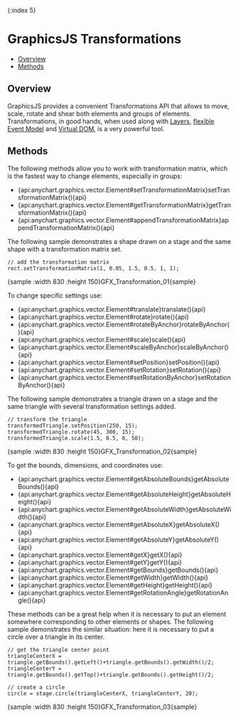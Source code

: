 {:index 5}
# GraphicsJS Transformations

* [Overview](#overview)
* [Methods](#methods)

## Overview

GraphicsJS provides a convenient Transformations API that allows to move, scale, rotate and shear both elements and groups of elements. Transformations, in good hands, when used along with [Layers](Layers), [flexible Event Model](Events) and [Virtual DOM](Virtual_DOM), is a very powerful tool.

## Methods

The following methods allow you to work with transformation matrix, which is the fastest way to change elements, especially in groups:

* {api:anychart.graphics.vector.Element#setTransformationMatrix}setTransformationMatrix(){api}
* {api:anychart.graphics.vector.Element#getTransformationMatrix}getTransformationMatrix(){api}
* {api:anychart.graphics.vector.Element#appendTransformationMatrix}appendTransformationMatrix(){api}

The following sample demonstrates a shape drawn on a stage and the same shape with a transformation matrix set.

```
// add the transformation matrix
rect.setTransformationMatrix(1, 0.05, 1.5, 0.5, 1, 1);
```

{sample :width 830 :height 150}GFX\_Transformation\_01{sample} 


To change specific settings use:

* {api:anychart.graphics.vector.Element#translate}translate(){api}
* {api:anychart.graphics.vector.Element#rotate}rotate(){api}
* {api:anychart.graphics.vector.Element#rotateByAnchor}rotateByAnchor(){api}
* {api:anychart.graphics.vector.Element#scale}scale(){api}
* {api:anychart.graphics.vector.Element#scaleByAnchor}scaleByAnchor(){api}
* {api:anychart.graphics.vector.Element#setPosition}setPosition(){api}
* {api:anychart.graphics.vector.Element#setRotation}setRotation(){api}
* {api:anychart.graphics.vector.Element#setRotationByAnchor}setRotationByAnchor(){api}

The following sample demonstrates a triangle drawn on a stage and the same triangle with several transformation settings added.

```
// transform the triangle
transformedTriangle.setPosition(250, 15);
transformedTriangle.rotate(45, 300, 15);
transformedTriangle.scale(1.5, 0.5, 0, 50);
```

{sample :width 830 :height 150}GFX\_Transformation\_02{sample}


To get the bounds, dimensions, and coordinates use:

* {api:anychart.graphics.vector.Element#getAbsoluteBounds}getAbsoluteBounds(){api}
* {api:anychart.graphics.vector.Element#getAbsoluteHeight}getAbsoluteHeight(){api}
* {api:anychart.graphics.vector.Element#getAbsoluteWidth}getAbsoluteWidth(){api}
* {api:anychart.graphics.vector.Element#getAbsoluteX}getAbsoluteX(){api}
* {api:anychart.graphics.vector.Element#getAbsoluteY}getAbsoluteY(){api}
* {api:anychart.graphics.vector.Element#getX}getX(){api}
* {api:anychart.graphics.vector.Element#getY}getY(){api}
* {api:anychart.graphics.vector.Element#getBounds}getBounds(){api}
* {api:anychart.graphics.vector.Element#getWidth}getWidth(){api}
* {api:anychart.graphics.vector.Element#getHeight}getHeight(){api}
* {api:anychart.graphics.vector.Element#getRotationAngle}getRotationAngle(){api}

These methods can be a great help when it is necessary to put an element somewhere corresponding to other elements or shapes. The following sample demonstrates the similar situation: here it is necessary to put a circle over a triangle in its center.

```
// get the triangle center point
triangleCenterX = triangle.getBounds().getLeft()+triangle.getBounds().getWidth()/2;
triangleCenterY = triangle.getBounds().getTop()+triangle.getBounds().getHeight()/2;

// create a circle
circle = stage.circle(triangleCenterX, triangleCenterY, 20);
```

{sample :width 830 :height 150}GFX\_Transformation\_03{sample}